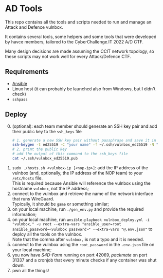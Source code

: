 # AD Tools
This repo contains all the tools and scripts needed to run and manage 
an Attack and Defence vulnbox.

It contains several tools, some helpers and some tools that were developed
by havce members, tailored to the CyberChallenge.IT 2022 A/D CTF.

Many design decisions are made assuming the CCIT network topology,
so these scripts may not work well for every Attack/Defence CTF.

## Requirements
 - [Ansible](https://docs.ansible.com/ansible/latest/installation_guide/intro_installation.html)
 - Linux host (it can probably be launched also from Windows,
   but I didn't check)
 - `sshpass`

## Deploy
  0. (optional): each team member should generate an SSH key pair and add their public key to the `ssh_keys` file
      ```sh
      # 1. generate a new SSH key pair without passphrase and save it in ~/.ssh/vulnbox_ed25519{,.pub}
      ssh-keygen -t ed25519 -C "your name" -f ~/.ssh/vulnbox_ed25519 -N ""
      # 2. print the public key
      # add the output of this command to the ssh_keys file
      cat ~/.ssh/vulnbox_ed25519.pub
      ```
  1. `sudo ./hosts.sh <vulnbox-ip [<nop-ip>]`: add the IP address of the vulnbox (and, optionally, the IP address of the NOP team) to your `/etc/hosts` file.\
   This is required because Ansible will reference the vulnbox using the hostname `vulnbox`, not the IP address;
  2. connect to the vulnbox and retrieve the name of the network interface that runs WireGuard.\
  Typically, it should be `game` or something similar;
  3. on your local machine, run `./gen_env.py` and provide the required information;
  4. on your local machine, run `ansible-playbook vulnbox_deploy.yml -i "vulnbox," -u root --extra-vars "ansible_user=root ansible_password=<vulnbox password>" --extra-vars "@.env.json"` to deploy all the tools on the vulnbox.\
    Note that the comma after `vulnbox,` is not a typo and it is needed.
  5. connect to the vulnbox using the `root_password` in the `.env.json` file on your local machine;
  6. you now have *S4D-Farm* running on port 42069, *packmate* on port 31337 and a cronjob that every minute checks if any container was shut down.
  7. pwn all the things!
